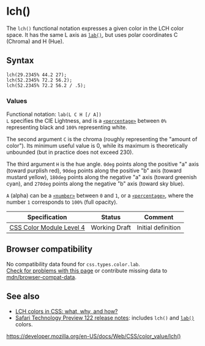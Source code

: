 # lch()

The `lch()` functional notation expresses a given color in the LCH color space. It has the same L axis as [`lab()`](<lab()>), but uses polar coordinates C (Chroma) and H (Hue).

## Syntax

    lch(29.2345% 44.2 27);
    lch(52.2345% 72.2 56.2);
    lch(52.2345% 72.2 56.2 / .5);

### Values

Functional notation: `lab(L C H [/ A])`  
`L` specifies the CIE Lightness, and is a [`<percentage>`](../percentage) between `0%` representing black and `100%` representing white.

The second argument `C` is the chroma (roughly representing the "amount of color"). Its minimum useful value is 0, while its maximum is theoretically unbounded (but in practice does not exceed 230).

The third argument `H` is the hue angle. `0deg` points along the positive "a" axis (toward purplish red), `90deg` points along the positive "b" axis (toward mustard yellow), `180deg` points along the negative "a" axis (toward greenish cyan), and `270deg` points along the negative "b" axis (toward sky blue).

`A` (alpha) can be a [`<number>`](../number) between `0` and `1`, or a [`<percentage>`](../percentage), where the number `1` corresponds to `100%` (full opacity).

<table><thead><tr class="header"><th>Specification</th><th>Status</th><th>Comment</th></tr></thead><tbody><tr class="odd"><td><a href="https://drafts.csswg.org/css-color/#lab-colors">CSS Color Module Level 4</a></td><td><span class="spec-wd">Working Draft</span></td><td>Initial definition</td></tr></tbody></table>

## Browser compatibility

No compatibility data found for `css.types.color.lab`.  
[Check for problems with this page](#on-github) or contribute missing data to [mdn/browser-compat-data](https://github.com/mdn/browser-compat-data).

## See also

- [LCH colors in CSS: what, why, and how?](https://lea.verou.me/2020/04/lch-colors-in-css-what-why-and-how/)
- [Safari Technology Preview 122 release notes](https://webkit.org/blog/11577/release-notes-for-safari-technology-preview-122/): includes `lch()` and [`lab()`](<lab()>) colors.

<a href="https://developer.mozilla.org/en-US/docs/Web/CSS/color_value/lch()" class="_attribution-link">https://developer.mozilla.org/en-US/docs/Web/CSS/color_value/lch()</a>
